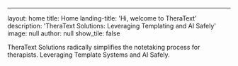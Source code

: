---
layout: home
title: Home
landing-title: 'Hi, welcome to TheraText'
description: 'TheraText Solutions: Leveraging Templating and AI Safely' 
image: null
author: null
show_tile: false

TheraText Solutions radically simplifies the notetaking process for therapists. Leveraging Template Systems and AI Safely.
